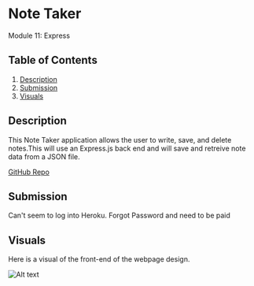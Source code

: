 # Note Taker

Module 11: Express

## Table of Contents
1. [Description](#description)
1. [Submission](#submission)
2. [Visuals](#visuals)

## Description
This Note Taker application allows the user to write, save, and delete notes.This will use an Express.js back end and will save and retreive note data from a JSON file.

[GitHub Repo](https://github.com/por-chang/Express11)

## Submission

Can't seem to log into Heroku. Forgot Password and need to be paid

## Visuals
Here is a visual of the front-end of the webpage design.

![Alt text](./public/assets/note.png) 
